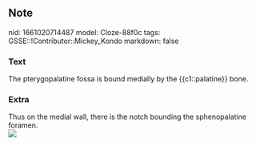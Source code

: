 ## Note
nid: 1661020714487
model: Cloze-88f0c
tags: GSSE::!Contributor::Mickey_Kondo
markdown: false

### Text
The pterygopalatine fossa is bound medially by the {{c1::palatine}} bone.

### Extra
<div>
  Thus on the medial wall, there is the notch bounding the
  sphenopalatine foramen.
</div><img src=
"3-s2.0-B9780123821065000050-f05-66-9780123821065.jpg">
